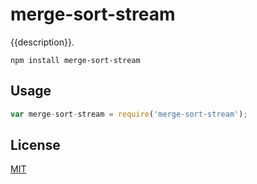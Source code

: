 # merge-sort-stream

{{description}}.

	npm install merge-sort-stream

## Usage

```javascript
var merge-sort-stream = require('merge-sort-stream');
```

## License

[MIT](http://opensource.org/licenses/MIT)
